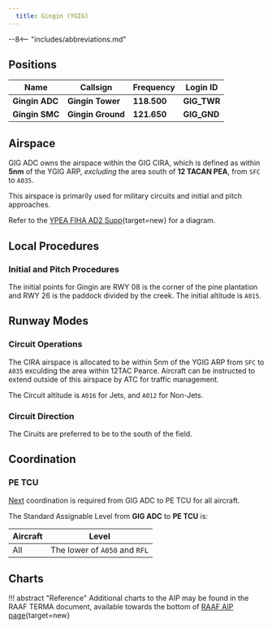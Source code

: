 ```yaml
---
  title: Gingin (YGIG)
---
```


--8<-- "includes/abbreviations.md"

## Positions

| Name               | Callsign       | Frequency        | Login ID              |
| ------------------ | -------------- | ---------------- | --------------------------------------|
| **Gingin ADC**    | **Gingin Tower**  | **118.500**    | **GIG_TWR**        |
| **Gingin SMC**    | **Gingin Ground**  | **121.650**    | **GIG_GND**        |

## Airspace
GIG ADC owns the airspace within the GIG CIRA, which is defined as within **5nm** of the YGIG ARP, *excluding* the area south of **12 TACAN PEA**, from `SFC` to `A035`.

This airspace is primarily used for military circuits and initial and pitch approaches.

Refer to the [YPEA FIHA AD2 Supp](https://ais-af.airforce.gov.au/australian-aip){target=new} for a diagram.

## Local Procedures
### Initial and Pitch Procedures 
The initial points for Gingin are RWY 08 is the corner of the pine plantation and RWY 26 is the paddock divided by the creek. The initial altitude is `A015`.

## Runway Modes
### Circuit Operations 
The CIRA airspace is allocated to be within 5nm of the YGIG ARP from `SFC` to `A035` exculding the area within 12TAC Pearce. Aircraft can be instructed to extend outside of this airspace by ATC for traffic management.

The Circuit altitude is `A016` for Jets, and `A012` for Non-Jets.

### Circuit Direction
The Ciruits are preferred to be to the south of the field.

## Coordination
### PE TCU
[Next](../../controller-skills/coordination.md#next) coordination is required from GIG ADC to PE TCU for all aircraft.

The Standard Assignable Level from **GIG ADC** to **PE TCU** is:

| Aircraft | Level |
| -------- | ----- |
| All | The lower of `A050` and `RFL` |

## Charts
!!! abstract "Reference"
    Additional charts to the AIP may be found in the RAAF TERMA document, available towards the bottom of [RAAF AIP page](https://ais-af.airforce.gov.au/australian-aip){target=new}